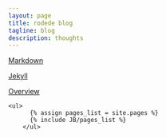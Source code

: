 ```yaml
---
layout: page
title: rodede blog
tagline: blog
description: thoughts
---
```


[Markdown](https://daringfireball.net/projects/markdown/) 

[Jekyll](https://jekyllrb.com/)

[Overview](pages/overview.html)  

    <ul>
          {% assign pages_list = site.pages %}
          {% include JB/pages_list %}
        </ul>

